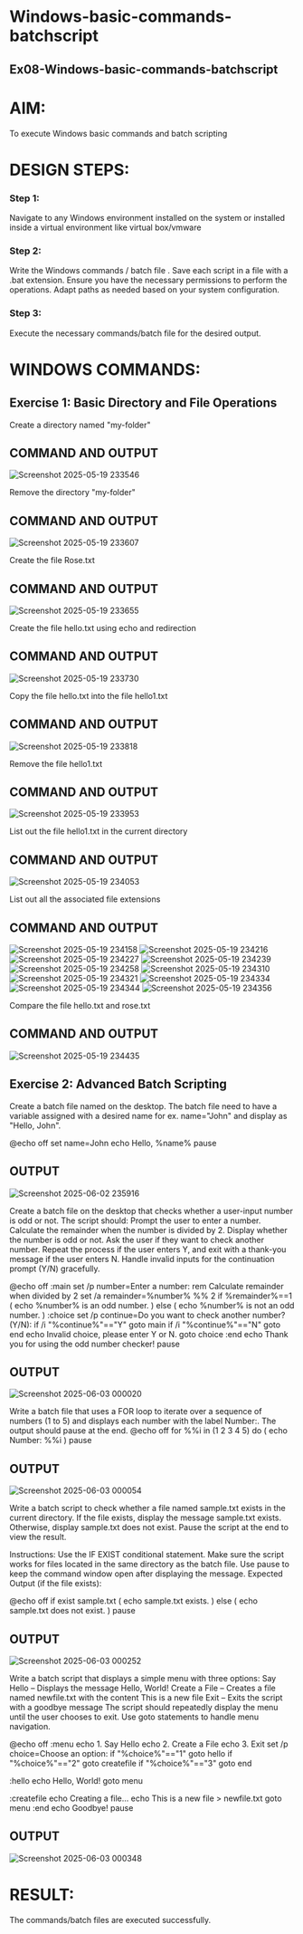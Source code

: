 # Windows-basic-commands-batchscript
## Ex08-Windows-basic-commands-batchscript

# AIM:
To execute Windows basic commands and batch scripting

# DESIGN STEPS:

### Step 1:

Navigate to any Windows environment installed on the system or installed inside a virtual environment like virtual box/vmware 

### Step 2:

Write the Windows commands / batch file . Save each script in a file with a .bat extension. Ensure you have the necessary permissions to perform the operations. Adapt paths as needed based on your system configuration.
### Step 3:

Execute the necessary commands/batch file for the desired output. 




# WINDOWS COMMANDS:
## Exercise 1: Basic Directory and File Operations
Create a directory named "my-folder"

## COMMAND AND OUTPUT
![Screenshot 2025-05-19 233546](https://github.com/user-attachments/assets/4cf95b06-d2ea-430d-97d7-7a4029b37e78)

Remove the directory "my-folder"

## COMMAND AND OUTPUT
![Screenshot 2025-05-19 233607](https://github.com/user-attachments/assets/a84ae75d-2a75-4994-b015-e917614d5494)


Create the file Rose.txt

## COMMAND AND OUTPUT
![Screenshot 2025-05-19 233655](https://github.com/user-attachments/assets/414b1d50-02b5-44af-bf21-44a280e726c5)


Create the file hello.txt using echo and redirection

## COMMAND AND OUTPUT
![Screenshot 2025-05-19 233730](https://github.com/user-attachments/assets/b4d4b71f-4f7f-4524-bdb1-75dc4e7cccf5)

Copy the file hello.txt into the file hello1.txt

## COMMAND AND OUTPUT
![Screenshot 2025-05-19 233818](https://github.com/user-attachments/assets/92e9dde2-6ca0-4f90-b245-32d644d7cd41)

Remove the file hello1.txt

## COMMAND AND OUTPUT
![Screenshot 2025-05-19 233953](https://github.com/user-attachments/assets/03deabd9-0b1f-4b62-a0e7-9b9b6bca4443)

List out the file hello1.txt in the current directory

## COMMAND AND OUTPUT
![Screenshot 2025-05-19 234053](https://github.com/user-attachments/assets/14e75375-81a3-4abe-aabf-55fef22f95d8)

List out all the associated file extensions 

## COMMAND AND OUTPUT
![Screenshot 2025-05-19 234158](https://github.com/user-attachments/assets/e9178588-0f7d-427b-a413-01faaf13a41a)
![Screenshot 2025-05-19 234216](https://github.com/user-attachments/assets/61696791-d552-42b4-ac4b-8e9c65720a70)
![Screenshot 2025-05-19 234227](https://github.com/user-attachments/assets/38051720-0261-458a-9d98-d52a422c333f)
![Screenshot 2025-05-19 234239](https://github.com/user-attachments/assets/7cfe05d9-e665-4dc1-b3a2-918c72fea4d8)
![Screenshot 2025-05-19 234258](https://github.com/user-attachments/assets/1eec38e8-bab4-4190-8916-798036ae391f)
![Screenshot 2025-05-19 234310](https://github.com/user-attachments/assets/7871388f-5c50-4006-b845-e02b0539d8f1)
![Screenshot 2025-05-19 234321](https://github.com/user-attachments/assets/95a26b83-5058-4024-acb4-920ea7fc2be5)
![Screenshot 2025-05-19 234334](https://github.com/user-attachments/assets/61c76f7b-a27d-4a20-83e9-a8b592f476b5)
![Screenshot 2025-05-19 234344](https://github.com/user-attachments/assets/34f493d8-8403-44ea-b7c1-4ba0659418e4)
![Screenshot 2025-05-19 234356](https://github.com/user-attachments/assets/90bcaad6-02b4-4561-aee4-5c8927283f1c)


Compare the file hello.txt and rose.txt

## COMMAND AND OUTPUT
![Screenshot 2025-05-19 234435](https://github.com/user-attachments/assets/6230f7bb-96e9-4bcc-885f-3334cc9b050a)

## Exercise 2: Advanced Batch Scripting
Create a batch file named on the desktop. The batch file need to have a variable assigned with a desired name for ex. name="John" and display as "Hello, John".

@echo off set name=John echo Hello, %name% pause



## OUTPUT
![Screenshot 2025-06-02 235916](https://github.com/user-attachments/assets/e929f733-7e03-4c2d-8dce-dfc0c4412a0c)



Create a batch file  on the desktop that checks whether a user-input number is odd or not. The script should:
Prompt the user to enter a number.
Calculate the remainder when the number is divided by 2.
Display whether the number is odd or not.
Ask the user if they want to check another number.
Repeat the process if the user enters Y, and exit with a thank-you message if the user enters N.
Handle invalid inputs for the continuation prompt (Y/N) gracefully.

@echo off :main set /p number=Enter a number: rem Calculate remainder when divided by 2 set /a remainder=%number% %% 2 if %remainder%==1 ( echo %number% is an odd number. ) else ( echo %number% is not an odd number. ) :choice set /p continue=Do you want to check another number? (Y/N): if /i "%continue%"=="Y" goto main if /i "%continue%"=="N" goto end echo Invalid choice, please enter Y or N. goto choice :end echo Thank you for using the odd number checker! pause

## OUTPUT

![Screenshot 2025-06-03 000020](https://github.com/user-attachments/assets/d6024c4f-9dd8-4454-9963-3ee2eb2a60af)



Write a batch file that uses a FOR loop to iterate over a sequence of numbers (1 to 5) and displays each number with the label Number:. The output should pause at the end.
@echo off for %%i in (1 2 3 4 5) do ( echo Number: %%i ) pause



## OUTPUT
![Screenshot 2025-06-03 000054](https://github.com/user-attachments/assets/9aec37f0-d13a-4668-86f5-eb1c13511985)




Write a batch script to check whether a file named sample.txt exists in the current directory. If the file exists, display the message sample.txt exists. Otherwise, display sample.txt does not exist. Pause the script at the end to view the result.

Instructions:
Use the IF EXIST conditional statement.
Make sure the script works for files located in the same directory as the batch file.
Use pause to keep the command window open after displaying the message.
Expected Output (if the file exists):

@echo off if exist sample.txt ( echo sample.txt exists. ) else ( echo sample.txt does not exist. ) pause

## OUTPUT

![Screenshot 2025-06-03 000252](https://github.com/user-attachments/assets/50650acb-903c-4415-b732-d445c81f11c8)

Write a batch script that displays a simple menu with three options:
Say Hello – Displays the message Hello, World!
Create a File – Creates a file named newfile.txt with the content This is a new file
Exit – Exits the script with a goodbye message
The script should repeatedly display the menu until the user chooses to exit. Use goto statements to handle menu navigation.

@echo off :menu echo 1. Say Hello echo 2. Create a File echo 3. Exit set /p choice=Choose an option: if "%choice%"=="1" goto hello if "%choice%"=="2" goto createfile if "%choice%"=="3" goto end

:hello echo Hello, World! goto menu

:createfile echo Creating a file... echo This is a new file > newfile.txt goto menu :end echo Goodbye! pause


## OUTPUT

![Screenshot 2025-06-03 000348](https://github.com/user-attachments/assets/ec45fd8c-9c4a-4786-95f1-5e6f210f71f0)


# RESULT:
The commands/batch files are executed successfully.











